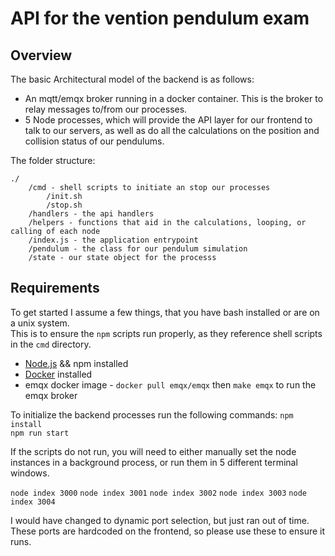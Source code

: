# API for the vention pendulum exam

## Overview
The basic Architectural model of the backend is as follows:  
- An mqtt/emqx broker running in a docker container.  This is the broker to relay
messages to/from our processes.
- 5 Node processes, which will provide the API layer for our frontend to talk to
our servers, as well as do all the calculations on the position and collision status
of our pendulums.

The folder structure:
```
./
    /cmd - shell scripts to initiate an stop our processes
        /init.sh
        /stop.sh
    /handlers - the api handlers
    /helpers - functions that aid in the calculations, looping, or calling of each node
    /index.js - the application entrypoint
    /pendulum - the class for our pendulum simulation
    /state - our state object for the processs

```

## Requirements
To get started I assume a few things, that you have bash installed or are on a unix system.  
This is to ensure the `npm` scripts run properly, as they reference shell scripts in the `cmd` directory.

- [Node.js](https://nodejs.org/en/download) && npm installed 
- [Docker](https://docs.docker.com/engine/install/) installed
- emqx docker image - `docker pull emqx/emqx` then `make emqx` to run the emqx broker

To initialize the backend processes run the following commands:
`npm install`  
`npm run start`  

If the scripts do not run, you will need to either manually set the node instances in a background process,
or run them in 5 different terminal windows.

`node index 3000`
`node index 3001`
`node index 3002`
`node index 3003`
`node index 3004`

I would have changed to dynamic port selection, but just ran out of time.
These ports are hardcoded on the frontend, so please use these to ensure it runs.
